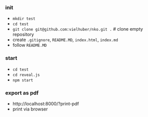 ### init	

- `mkdir test`	
- `cd test`	
- `git clone git@github.com:vielhuber/nko.git .` # clone empty repository	
- create `.gitignore`, `README.MD`, `index.html`, `index.md`
- follow `README.MD`

### start
- `cd test`
- `cd reveal.js`
- `npm start`

### export as pdf	

- http://localhost:8000/?print-pdf	
- print via browser